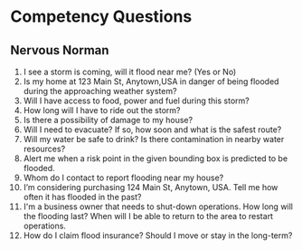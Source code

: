 # Competency Questions

## Nervous Norman

1. I see a storm is coming, will it flood near me? (Yes or No)
2. Is my home at 123 Main St, Anytown,USA in danger of being flooded during the approaching weather system?
3. Will I have access to food, power and fuel during this storm?
4. How long will I have to ride out the storm?
5. Is there a possibility of damage to my house?
6. Will I need to evacuate? If so, how soon and what is the safest route?
7. Will my water be safe to drink? Is there contamination in nearby water resources?
8. Alert me when a risk point in the given bounding box is predicted to be flooded.
9. Whom do I contact to report flooding near my house?
10. I’m considering purchasing 124 Main St, Anytown, USA. Tell me how often it has flooded in the past?
11. I'm a business owner that needs to shut-down operations. How long will the flooding last? When will I be able to return to the area to restart operations.
12. How do I claim flood insurance? Should I move or stay in the long-term?
